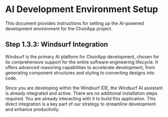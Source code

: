 # AI Development Environment Setup

This document provides instructions for setting up the AI-powered development environment for the ChoirApp project.

## Step 1.3.3: Windsurf Integration

Windsurf is the primary AI platform for ChoirApp development, chosen for its comprehensive support for the entire software engineering lifecycle. It offers advanced reasoning capabilities to accelerate development, from generating component structures and styling to converting designs into code.

Since you are developing within the Windsurf IDE, the Windsurf AI assistant is already integrated and active. There are no additional installation steps required. You are already interacting with it to build this application. This direct integration is a key part of our strategy to streamline development and enhance productivity.
